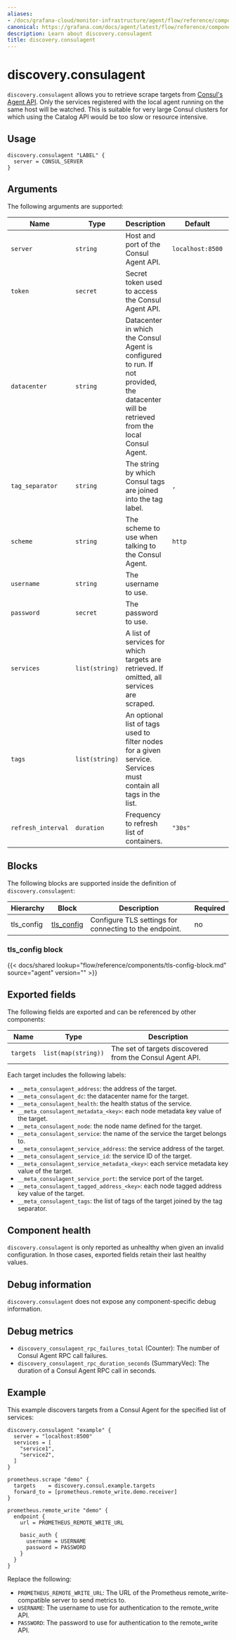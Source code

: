 ```yaml
---
aliases:
- /docs/grafana-cloud/monitor-infrastructure/agent/flow/reference/components/discovery.consulagent/
canonical: https://grafana.com/docs/agent/latest/flow/reference/components/discovery.consulagent/
description: Learn about discovery.consulagent
title: discovery.consulagent
---
```


# discovery.consulagent

`discovery.consulagent` allows you to retrieve scrape targets from [Consul's Agent API][].
Only the services registered with the local agent running on the same host will be watched.
This is suitable for very large Consul clusters for which using the Catalog API would be too slow or resource intensive.

[Consul's Agent API]: https://developer.hashicorp.com/consul/api-docs/agent

## Usage

```river
discovery.consulagent "LABEL" {
  server = CONSUL_SERVER
}
```

## Arguments

The following arguments are supported:

| Name               | Type           | Description                                                                                                                               | Default          | Required |
| ------------------ | -------------- | ----------------------------------------------------------------------------------------------------------------------------------------- | ---------------- | -------- |
| `server`           | `string`       | Host and port of the Consul Agent API.                                                                                                    | `localhost:8500` | no       |
| `token`            | `secret`       | Secret token used to access the Consul Agent API.                                                                                         |                  | no       |
| `datacenter`       | `string`       | Datacenter in which the Consul Agent is configured to run. If not provided, the datacenter will be retrieved from the local Consul Agent. |                  | no       |
| `tag_separator`    | `string`       | The string by which Consul tags are joined into the tag label.                                                                            | `,`              | no       |
| `scheme`           | `string`       | The scheme to use when talking to the Consul Agent.                                                                                       | `http`           | no       |
| `username`         | `string`       | The username to use.                                                                                                                      |                  | no       |
| `password`         | `secret`       | The password to use.                                                                                                                      |                  | no       |
| `services`         | `list(string)` | A list of services for which targets are retrieved. If omitted, all services are scraped.                                                 |                  | no       |
| `tags`             | `list(string)` | An optional list of tags used to filter nodes for a given service. Services must contain all tags in the list.                            |                  | no       |
| `refresh_interval` | `duration`     | Frequency to refresh list of containers.                                                                                                  | `"30s"`          | no       |

## Blocks

The following blocks are supported inside the definition of
`discovery.consulagent`:

| Hierarchy  | Block          | Description                                            | Required |
| ---------- | -------------- | ------------------------------------------------------ | -------- |
| tls_config | [tls_config][] | Configure TLS settings for connecting to the endpoint. | no       |

[tls_config]: #tls_config-block

### tls_config block

{{< docs/shared lookup="flow/reference/components/tls-config-block.md" source="agent" version="<AGENT VERSION>" >}}

## Exported fields

The following fields are exported and can be referenced by other components:

| Name      | Type                | Description                                              |
| --------- | ------------------- | -------------------------------------------------------- |
| `targets` | `list(map(string))` | The set of targets discovered from the Consul Agent API. |

Each target includes the following labels:

- `__meta_consulagent_address`: the address of the target.
- `__meta_consulagent_dc`: the datacenter name for the target.
- `__meta_consulagent_health`: the health status of the service.
- `__meta_consulagent_metadata_<key>`: each node metadata key value of the target.
- `__meta_consulagent_node`: the node name defined for the target.
- `__meta_consulagent_service`: the name of the service the target belongs to.
- `__meta_consulagent_service_address`: the service address of the target.
- `__meta_consulagent_service_id`: the service ID of the target.
- `__meta_consulagent_service_metadata_<key>`: each service metadata key value of the target.
- `__meta_consulagent_service_port`: the service port of the target.
- `__meta_consulagent_tagged_address_<key>`: each node tagged address key value of the target.
- `__meta_consulagent_tags`: the list of tags of the target joined by the tag separator.

## Component health

`discovery.consulagent` is only reported as unhealthy when given an invalid
configuration. In those cases, exported fields retain their last healthy
values.

## Debug information

`discovery.consulagent` does not expose any component-specific debug information.

## Debug metrics

- `discovery_consulagent_rpc_failures_total` (Counter): The number of Consul Agent RPC call failures.
- `discovery_consulagent_rpc_duration_seconds` (SummaryVec): The duration of a Consul Agent RPC call in seconds.

## Example

<!-- TODO: Include a logging example -->
This example discovers targets from a Consul Agent for the specified list of services:

```river
discovery.consulagent "example" {
  server = "localhost:8500"
  services = [
    "service1",
    "service2",
  ]
}

prometheus.scrape "demo" {
  targets    = discovery.consul.example.targets
  forward_to = [prometheus.remote_write.demo.receiver]
}

prometheus.remote_write "demo" {
  endpoint {
    url = PROMETHEUS_REMOTE_WRITE_URL

    basic_auth {
      username = USERNAME
      password = PASSWORD
    }
  }
}
```

Replace the following:

- `PROMETHEUS_REMOTE_WRITE_URL`: The URL of the Prometheus remote_write-compatible server to send metrics to.
- `USERNAME`: The username to use for authentication to the remote_write API.
- `PASSWORD`: The password to use for authentication to the remote_write API.

